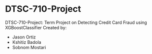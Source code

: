 # DTSC-710-Project
 DTSC-710-Project: Term Project on Detecting Credit Card Fraud using XGBoostClassifier
Created by:
 * Jason Ortiz
 * Kshitiz Badola
 * Sobnom Mostari
